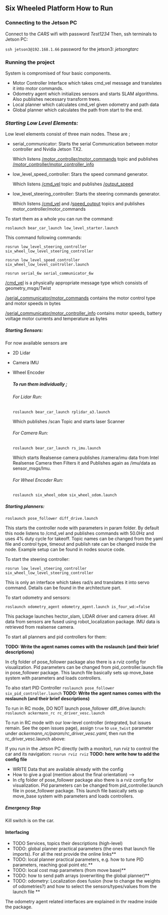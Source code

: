 ## Six Wheeled Platform How to Run

### Connecting to the Jetson PC

Connect to the *CARS* wifi with password *Test1234*
Then, ssh terminals to Jetson PC:  

`ssh jetson3@192.168.1.66`
password for the jetson3: *jetsongtarc*

### Running the project

System is compromised of four basic components.

- Motor Controller Interface which takes cmd_vel message and translates it into motor commands.
- Odometry agent which initializes sensors and starts SLAM algorithms. Also publishes necessary transform trees.
- Local planner which calculates cmd_vel given odometry and path data
- Global planner which calculates the path from start to the end.

### *Starting Low Level Elements:*

Low level elements consist of three main nodes. These are ;

* serial_communicator: Starts the serial Communication between motor controller and Nvidia Jetson TX2.

  Which listens <u>/motor_controller/motor_commands</u> topic and publishes <u>/motor_controller/motor_controller_info</u>

* low_level_speed_controller: Stars the speed command generator.

  Which listens <u>/cmd_vel</u> topic and publishes <u>/output_speed</u>

* low_level_steering_controller: Starts the steering commands generator.

  Which listens <u>/cmd_vel</u>  and /<u>speed_output</u> topics and publishes motor_controller/motor_commands</u>

To start them as a whole you can run the command:

`roslaunch bear_car_launch low_level_starter.launch`

This command following commands:

`rosrun low_level_steering_controller six_wheel_low_level_steering_controller`

`rosrun low_level_speed_controller six_wheel_low_level_controller.launch`

`rosrun serial_6w serial_communicator_6w`



<u>/cmd_vel</u> is a physically appropriate message type which consists of geometry_msgs/Twist

<u>/serial_communicator/motor_commands</u> contains the motor control type and motor speeds in bytes

<u>/serial_communicator/motor_controller_info</u> contains motor speeds, battery voltage motor currents and temperature as bytes

##### *Starting Sensors:*

For now available sensors are

- 2D Lidar
- Camera IMU
- Wheel Encoder

  ##### To run them individually ;

  ###### For Lidar Run:

  `roslaunch bear_car_launch rplidar_a3.launch`

  Which publishes /scan Topic and starts laser Scanner

  ###### For Camera Run:

  `roslaunch bear_car_launch rs_imu.launch`

  Which starts Realsense camera publishes /camera/imu data from Intel Realsense Camera then Filters it and Publishes again as /imu/data as sensor_msgs/Imu.


  ###### For Wheel Encoder Run:

  `roslaunch six_wheel_odom six_wheel_odom.launch`


##### *Starting planners:*

`roslaunch pose_follower diff_drive.launch`

This starts the controller node with parameters in param folder. By default this node listens to /cmd_vel and publishes commands with 50.0Hz and uses 4% duty cycle for takeoff. Topic names can be changed from the yaml file and control type, timeout and publish rate can be changed inside the node. Example setup can be found in nodes source code.


To start the steering controller:

`rosrun low_level_steering_controller six_wheel_low_level_steering_controller`

This is only an interface which takes rad/s and translates it into servo command. Details can be found in the  architecture part.


To start odometry and sensors:

`roslaunch odometry_agent odometry_agent.launch is_four_wd:=false`

This package launches hector_slam, LIDAR driver and camera driver. All data from sensors are fused using robot_localization package. IMU data is retrieved from realsense camera.


To start all planners and pid controllers for them:


**TODO: Write the agent names comes with the roslaunch (and their brief descriptions)**

In cfg folder of pose_follower package also there is a rviz config for visualization. Pid parameters can be changed from pid_controller.launch file in pose_follower package. This launch file basically sets up move_base system with parameters and loads controllers.

To also start PID Controller
`roslaunch pose_follower six_pid_controller.launch`
**TODO: Write the agent names comes with the roslaunch (and their brief descriptions)**

To run in RC mode, DO NOT launch pose_follower diff_drive.launch:
`roslaunch ackermann_rc rc_driver_vesc.launch`

To run in RC mode with our low-level controller (integrated, but issues remain. See the open issues page), assign `true` to `use_twist` parameter under *ackermann_rc/param/rc_driver_vesc.yaml*, then run the rc_driver_vesc.launch above:

If you run in the Jetson PC directly (with a monitor), run rviz to control the car and its navigation:
`rosrun rviz rviz`
**TODO: here write how to add the config file**

 - WRITE Data that are available already with the config
 - How to give a goal (mention about the final orientation) -->
 - In cfg folder of pose_follower package also there is a rviz config for visualization. Pid parameters can be changed from pid_controller.launch file in pose_follower package. This launch file basically sets up move_base system with parameters and loads controllers.

##### Emergency Stop

Kill switch is on the car.

#### Interfacing

* TODO Services, topics their descriptions (high-level)
* TODO: global planner practical parameters (the ones that launch file imports). For all the rest provide the online links**
* TODO: local planner practical parameters, e.g. how to tune PID parameters, reaching goal point etc.**
* TODO: local cost map parameters (from move base)**
* TODO: how to send path arrays (overwriting the global planner)**
* TODO: odometry: Localization does fusion (how to change the weights of odometries?) and how to select the sensors/types/values from the launch file **

The odometry agent related interfaces are explained in thr readme inside the package.
